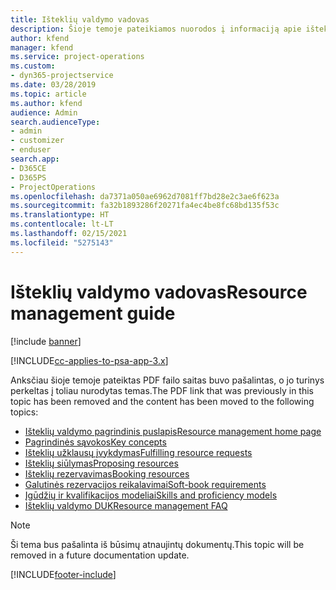 ```yaml
---
title: Išteklių valdymo vadovas
description: Šioje temoje pateikiamos nuorodos į informaciją apie išteklių valdymą naudojant „Project Service Automation“
author: kfend
manager: kfend
ms.service: project-operations
ms.custom:
- dyn365-projectservice
ms.date: 03/28/2019
ms.topic: article
ms.author: kfend
audience: Admin
search.audienceType:
- admin
- customizer
- enduser
search.app:
- D365CE
- D365PS
- ProjectOperations
ms.openlocfilehash: da7371a050ae6962d7081ff7bd28e2c3ae6f623a
ms.sourcegitcommit: fa32b1893286f20271fa4ec4be8fc68bd135f53c
ms.translationtype: HT
ms.contentlocale: lt-LT
ms.lasthandoff: 02/15/2021
ms.locfileid: "5275143"
---
```

# <a name="resource-management-guide"></a><span data-ttu-id="aac23-103">Išteklių valdymo vadovas</span><span class="sxs-lookup"><span data-stu-id="aac23-103">Resource management guide</span></span>

[!include [banner](../../includes/psa-now-project-operations.md)]

[!INCLUDE[cc-applies-to-psa-app-3.x](../../includes/cc-applies-to-psa-app-3x.md)]

<span data-ttu-id="aac23-104">Anksčiau šioje temoje pateiktas PDF failo saitas buvo pašalintas, o jo turinys perkeltas į toliau nurodytas temas.</span><span class="sxs-lookup"><span data-stu-id="aac23-104">The PDF link that was previously in this topic has been removed and the content has been moved to the following topics:</span></span>

- [<span data-ttu-id="aac23-105">Išteklių valdymo pagrindinis puslapis</span><span class="sxs-lookup"><span data-stu-id="aac23-105">Resource management home page</span></span>](../resource-management-home-page.md)
- [<span data-ttu-id="aac23-106">Pagrindinės sąvokos</span><span class="sxs-lookup"><span data-stu-id="aac23-106">Key concepts</span></span>](../reports-key-concepts.md)
- [<span data-ttu-id="aac23-107">Išteklių užklausų įvykdymas</span><span class="sxs-lookup"><span data-stu-id="aac23-107">Fulfilling resource requests</span></span>](../resource-management-fulfill-requests.md)
- [<span data-ttu-id="aac23-108">Išteklių siūlymas</span><span class="sxs-lookup"><span data-stu-id="aac23-108">Proposing resources</span></span>](../resource-management-propose-resources.md)
- [<span data-ttu-id="aac23-109">Išteklių rezervavimas</span><span class="sxs-lookup"><span data-stu-id="aac23-109">Booking resources</span></span>](../resource-management-book-resources-scheduleboard.md)
- [<span data-ttu-id="aac23-110">Galutinės rezervacijos reikalavimai</span><span class="sxs-lookup"><span data-stu-id="aac23-110">Soft-book requirements</span></span>](../resource-management-softbook-requirements.md)
- [<span data-ttu-id="aac23-111">Įgūdžių ir kvalifikacijos modeliai</span><span class="sxs-lookup"><span data-stu-id="aac23-111">Skills and proficiency models</span></span>](../resource-management-skills-proficiency.md)
- [<span data-ttu-id="aac23-112">Išteklių valdymo DUK</span><span class="sxs-lookup"><span data-stu-id="aac23-112">Resource management FAQ</span></span>](../resource-management-faq.md)

> [!NOTE]
> <span data-ttu-id="aac23-113">Ši tema bus pašalinta iš būsimų atnaujintų dokumentų.</span><span class="sxs-lookup"><span data-stu-id="aac23-113">This topic will be removed in a future documentation update.</span></span> 


[!INCLUDE[footer-include](../../includes/footer-banner.md)]